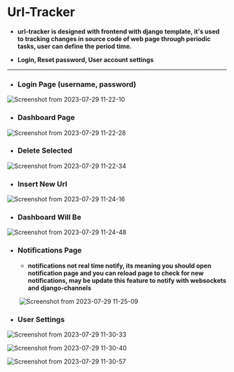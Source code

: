 # Url-Tracker

- **url-tracker is designed with frontend with django template, it's used to tracking changes in source code of web page through periodic tasks, user can
define the period time.**

- **Login, Reset password, User account settings**

-------



- ### Login Page (username, password)

![Screenshot from 2023-07-29 11-22-10](https://github.com/AhmedIbrahim226/url-tracker/assets/66057218/37806e73-9af2-42c3-8623-fa89fe0d7e80)

- ### Dashboard Page

![Screenshot from 2023-07-29 11-22-28](https://github.com/AhmedIbrahim226/url-tracker/assets/66057218/460e6fcb-7dc8-4e17-ba39-f1e958934792)


- ### Delete Selected

![Screenshot from 2023-07-29 11-22-34](https://github.com/AhmedIbrahim226/url-tracker/assets/66057218/1cf27584-c4b3-4e19-adba-445538f3b6e0)


- ### Insert New Url

![Screenshot from 2023-07-29 11-24-16](https://github.com/AhmedIbrahim226/url-tracker/assets/66057218/f6e377d9-9bc7-46c5-822b-47cb62dc9ea3)


- ### Dashboard Will Be

![Screenshot from 2023-07-29 11-24-48](https://github.com/AhmedIbrahim226/url-tracker/assets/66057218/8cb29323-b419-4fc4-b7a2-2419f04a1e4a)


- ### Notifications Page

  - **notifications not real time notify, its meaning you should  open notification page and you can reload page to check for new notifications, may be update this feature to notify with websockets and django-channels**

  ​      ![Screenshot from 2023-07-29 11-25-09](https://github.com/AhmedIbrahim226/url-tracker/assets/66057218/7d317066-6276-4a25-b966-809975aded63)


- ### User Settings

![Screenshot from 2023-07-29 11-30-33](https://github.com/AhmedIbrahim226/url-tracker/assets/66057218/3996306b-1523-4479-bdb8-8230c39d13ac)


![Screenshot from 2023-07-29 11-30-40](https://github.com/AhmedIbrahim226/url-tracker/assets/66057218/e4fdb5c0-7482-4524-aca5-09714cc6daf7)


![Screenshot from 2023-07-29 11-30-57](https://github.com/AhmedIbrahim226/url-tracker/assets/66057218/bfdebee9-cdb9-48be-8d30-047fcc3ebe41)


